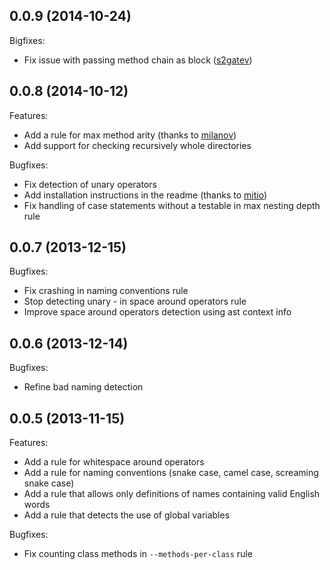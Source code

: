 ## 0.0.9 (2014-10-24)

Bigfixes:
  - Fix issue with passing method chain as block ([s2gatev](https://github.com/s2gatev))

## 0.0.8 (2014-10-12)

Features:
  - Add a rule for max method arity (thanks to [milanov](https://github.com/milanov))
  - Add support for checking recursively whole directories

Bugfixes:
  - Fix detection of unary operators
  - Add installation instructions in the readme (thanks to [mitio](https://github.com/mitio))
  - Fix handling of case statements without a testable in max nesting depth rule

## 0.0.7 (2013-12-15)

Bugfixes:
  - Fix crashing in naming conventions rule
  - Stop detecting unary - in space around operators rule
  - Improve space around operators detection using ast context info

## 0.0.6 (2013-12-14)

Bugfixes:
  - Refine bad naming detection


## 0.0.5 (2013-11-15)

Features:

  - Add a rule for whitespace around operators
  - Add a rule for naming conventions (snake case, camel case, screaming snake case)
  - Add a rule that allows only definitions of names containing valid English words
  - Add a rule that detects the use of global variables

Bugfixes:

  - Fix counting class methods in `--methods-per-class` rule
